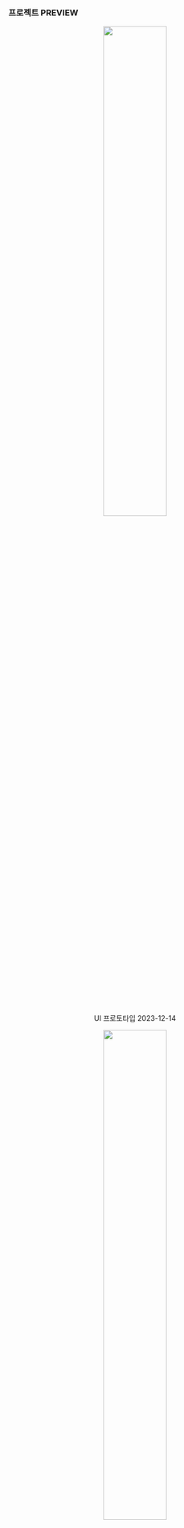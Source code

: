 
### 프로젝트 PREVIEW
<!-- [![Netlify Status](https://api.netlify.com/api/v1/badges/9ec5eebb-2205-4017-8546-59e69a64ece8/deploy-status)](https://app.netlify.com/sites/red-steps/deploys) -->
<!-- <div align="center">
  <img src="http://www.storywarren.com/wp-content/uploads/2016/09/space-1.jpg" alt="이미지 설명">
  <p>우주</p>
</div> -->
<!-- ![WHERE IS IMG?](https://red-steps.netlify.app/rpa_program.PNG)  이 방식은 IMAGE RESIZING 안된다고 해서 방식 변경, 방법이 있긴한데 지킬관련 코드를 이용해야 함-->


[//]: # (<div align="center">)

[//]: # (  <img src="https://red-steps.netlify.app/ui_prototype_2023_12_12_11_14.PNG" width="90%" height="90%"/>   )

[//]: # (  <p>ui_prototype_2023_12_12_11_14.PNG</p>)

[//]: # (</div>)

[//]: # (<div align="center">)

[//]: # (  <img src="https://red-steps.netlify.app/new_ui_prototype_2023_12_13_20_03.png" width="90%" height="90%"/>   )

[//]: # (  <p>ui_prototype_2023_12_13_20_03.png</p>)

[//]: # (</div>)

[//]: # (<div align="center">)

[//]: # (  <img src="https://red-steps.netlify.app/new_ui_prototype_2023_12_14_01_11.png" width="40%" height="40%"/> )

[//]: # (  <p>ui_prototype_2023_12_14_01_11.png</p>)

[//]: # (</div>)

<div align="center">
  <img src="https://red-steps.netlify.app/new_ui_prototype_2023_12_14_16_39.png" width="50%" height="50%"/> 
  <p>UI 프로토타입 2023-12-14</p>
</div>

<div align="center">
  <img src="https://red-steps.netlify.app/new_ui_prototype_2023_12_16_17_08.png" width="50%" height="50%"/> 
  <p>UI 프로토타입 2023-12-16</p>
</div>

<div align="center">
  <img src="https://red-steps.netlify.app/new_ui_prototype_2023_12_17_11_51.png" width="50%" height="50%"/> 
  <p>UI 프로토타입 2023-12-17</p>
</div>

<div align="center">
  <img src="https://red-steps.netlify.app/new_ui_prototype_2023_12_25_01_48.png" width="50%" height="50%"/> 
  <p>UI 프로토타입 2023-12-25</p>
</div>
 

<!-- ![WHERE IS IMG?](https://red-steps.netlify.app/sky1.jpg) -->
<!-- ![WHERE IS IMG?](https://red-steps.netlify.app/sky2.jpg) -->
<!-- ![WHERE IS IMG?](https://red-steps.netlify.app/sky3.jpg) -->
<!-- ![WHERE IS IMG?](https://red-steps.netlify.app/sky4.jpg) -->
<!-- ![WHERE IS IMG?](https://red-steps.netlify.app/sky5.jpg) -->
[//]: # (![WHERE IS IMG?]&#40;https://red-steps.netlify.app/sky6.jpg&#41;)
<!-- *LOVELY MY DOG.png* -->  
 


### 프로젝트 기본설명

| 주제 |     윈도우 기반 자동화 프로그램 |
| :-: | :--------------------------------------------------------------------------------------------------------------------------------------------------------------------- |
| 개발환경 |  FE : Vercel/Node.js/React/Next.js <br> BE : AWS EC2/Ubuntu/Nginx/Docker/Uvicorn/Fastapi |
| 참여인원 및 리소스 |  1인 개발 |
|개발기간 | 2022.12.xx - 2024.02.08 (7달)|
|결과 | https://github.com/PARK4139/archive_py |
|성과 | 지역정보/미세먼지 정보 웹 크롤링 자동화  <br> 파일분류 자동화 <br> 파일백업 자동화<br> 유튜브 영상클립 다운로드 |
 

### 아래는 테스트 환경입니다
```bash
WINDOWS 10 PRO 
PYTHON 3.12.0 
bandizip  
ffmpeg
pot player
```

### 개발 규칙
```bash
가능한한 대상(파일/디렉토리) 경로를 고려합니다.   ✔️
PyInstaller를 사용하여 패키지 파일을 exe 파일로 배포합니다.
파일 자동 백업(일정에 따라)
```

### 개발 타임라인 
```bash
2023 12 09 12:20:48  "README.md" 적용
2023 12 09 12:20:48  프로젝트 트리 생성
2023 12 09 12:20:48  "main.py"을 "index.py"로 대체
2023 12 09 12:20:48  파일 자동 백업 기능 추가 
2023 12 09 12:20:48  유사한 파이썬 가상 환경에서 수행된 테스트 프로젝트를 이 프로젝트에 통합 시작
2023 12 09 12:20:48  ".gitignore" 적용 
2023 12 09 12:20:48  프로젝트 트리 업데이트 (필요한 파일과 불필요한 파일로 구분)
2023 12 09 22:02:29  MP4를 MP3로 변환하는 기능 추가 
2023 12 09 22:02:29  MP4를 WAV로 변환하는 기능 추가
2023 12 09 22:02:29  MP4를 WEBM으로 변환하는 기능 추가
2023 12 09 22:02:29  WAV를 FLAC로 변환하는 기능 추가
2023 12 09 22:02:29  FFmpeg을 사용하여 비디오와 사운드를 병합하는 기능 추가
2023 12 09 22:02:29  CMD.EXE 콘솔 색상을 권장하고 색상 명령을 클립보드에 복사하는 기능 추가 
2023 12 09 22:02:29  한국어 텍스트를 한국어 음성으로 TTS하는 기능 추가
2023 12 12 11:44:35  WRTN/BARD AI 웹사이트에 질문하는 기능 추가
2023 12 12 11:44:35  스크린샷을 찍는 기능 추가
2023 12 12 11:44:35  YouTube를 다운로드하는 기능 추가 (고화질로 가능한한)
2023 12 12 11:44:35  대상을 백업하는 기능 추가 (디렉토리 또는 파일인지에 상관없이 백업 가능)
2023 12 13 20:01:40  프로토타입으로 UI 변경
2023 12 13 20:01:40  일부 함수의 테스트와 디버그 진행 (파일 경로 문제 없음/의도하지 않은 함수 호출 없음)
2023 12 13 20:01:40  PyInstaller를 사용하여 빌드 테스트 진행 (TTS 기능 실패, 파일 경로와 관련된 코드로 인한 문제로 예상되며, 이는 해결되지 않은 문제입니다)
2023 12 14 01:27:55  컴퓨터 종료 기능 추가
2023 12 14 01:27:55  컴퓨터 재부팅 기능 추가
2023 12 13 20:01:40  프로토타입으로 UI 업데이트
2023 12 14 16:27:12  고정폭 글꼴 적용
2023 12 16 14:13:41  GUI 디자인 업데이트
2023 12 16 14:13:41  Pyside6 애플리케이션을 따라 싱글톤 프로그램 디자인 패턴 적용
2023 12 17 11:54:32  창 크기 전환 기능 추가 
2023 12 25 01:44:06  pandas/matplotlib/FinanceDataReader/threading 기본 개념 테스트
2023 12 25 01:44:06  sleep() 메서드의 시간 성능 최적화를 위해 여러 번 테스트 진행 
2023 12 25 01:44:06  $cache_png\text to voice icon.png 이미지 추가 (대상 웹사이트 이미지 변경을 위해)
2023 12 25 01:44:06  폰트 적용
2023 12 25 01:44:06  스케줄러 추가 (threading 모듈)
2023 12 25 01:44:06  카운트다운으로 자동 클릭 기능 추가
2023 12 25 01:44:06  프로그램 단축키 전환 기능 추가 (pynput 모듈)
2023 12 30 22:42:49  파일/디렉토리 수정 모니터링 기능 추가
2023 12 30 22:42:49  빈 디렉토리 수집 기능 추가
2023 12 30 22:42:49  특정 파일 수집 기능 추가
2023 12 30 22:42:49  쓸모없는 파일 수집 기능 추가
2023 12 30 22:42:49  디렉토리 병합 기능 추가
2023 12 30 22:42:49  TTS 기능을 비동기로 수정 
2023 12 30 22:42:49  파일/디렉토리 백업 일정 수정
```



<!-- ### ABBREVIATED? USAGE EXAMPLE -->
<!-- - clone this project 
- run "~\archive_py\dist\index.exe" -->
<!-- NOT READY YET, BUT I HAVE A PLAN TO BUILD PROGRAM AS PYINSTALLER AND I AM STUDING LICENSE RELATED TO PROGRAM PUBLISHING. -->
<!-- ### DETAIL USAGE EXAMPLE FOR GIT HUB BEGINNER -->
<!-- NOT READY YET, BUT I HAVE A PLAN TO BUILD PROGRAM AS PYINSTALLER AND I AM STUDING LICENSE RELATED TO PROGRAM PUBLISHING. -->
<!-- - press windows key
- type cmd.exe
- press enter
- type a right command in cmd.exe    ->       cd Desktop
- press enter
- type a right command in cmd.exe    ->       git clone "~~~"
- press enter
- wait a minutes until done
- type a right command in cmd.exe    ->       explore.exe "~\archive_py\dist\index.exe"
- press enter
- now, you can meet "index.exe" at your desktop of windows.
- Run "index.exe" by double click
- if you don't want to use this program, just remove directory archive_py at desktop of windows. -->
